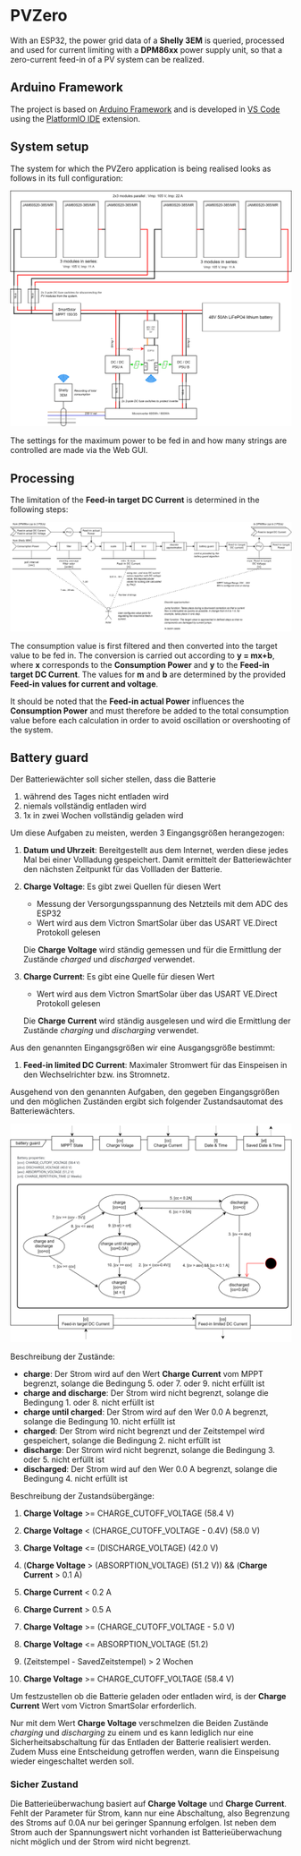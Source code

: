 # PVZero

With an ESP32, the power grid data of a **Shelly 3EM** is queried, processed and used for current limiting with a
**DPM86xx** power supply unit, so that a zero-current feed-in of a PV system can be realized.

## Arduino Framework

The project is based on [Arduino Framework](https://www.arduino.cc/reference/en) and is developed in
[VS Code](https://code.visualstudio.com/) using the [PlatformIO IDE](https://platformio.org/) extension.

## System setup

The system for which the PVZero application is being realised looks as follows in its full configuration:

![processing](./docs/images/system_setup.drawio.svg)

The settings for the maximum power to be fed in and how many strings are controlled are made via the Web GUI.

## Processing

The limitation of the **Feed-in target DC Current** is determined in the following steps:

![processing](./docs/images/processing.drawio.svg)

The consumption value is first filtered and then converted into the target value to be fed in.
The conversion is carried out according to **y = mx+b**, where **x** corresponds to the **Consumption Power** and **y**
to the **Feed-in target DC Current**. The values for **m** and **b** are determined by the provided
**Feed-in values for current and voltage**.

It should be noted that the **Feed-in actual Power** influences the **Consumption Power** and must therefore be added to
the total consumption value before each calculation in order to avoid oscillation or overshooting of the system.

## Battery guard

Der Batteriewächter soll sicher stellen, dass die Batterie

1. während des Tages nicht entladen wird
1. niemals vollständig entladen wird
1. 1x in zwei Wochen vollständig geladen wird

Um diese Aufgaben zu meisten, werden 3 Eingangsgrößen herangezogen:

1. **Datum und Uhrzeit**: Bereitgestellt aus dem Internet, werden diese jedes Mal bei einer Vollladung gespeichert.
   Damit ermittelt der Batteriewächter den nächsten Zeitpunkt für das Vollladen der Batterie.

1. **Charge Voltage**: Es gibt zwei Quellen für diesen Wert

   - Messung der Versorgungsspannung des Netzteils mit dem ADC des ESP32
   - Wert wird aus dem Victron SmartSolar über das USART VE.Direct Protokoll gelesen

   Die **Charge Voltage** wird ständig gemessen und für die Ermittlung der Zustände _charged_ und _discharged_
   verwendet.

1. **Charge Current**: Es gibt eine Quelle für diesen Wert

   - Wert wird aus dem Victron SmartSolar über das USART VE.Direct Protokoll gelesen

   Die **Charge Current** wird ständig ausgelesen und wird die Ermittlung der Zustände _charging_ und _discharging_
   verwendet.

Aus den genannten Eingangsgrößen wir eine Ausgangsgröße bestimmt:

1. **Feed-in limited DC Current**: Maximaler Stromwert für das Einspeisen in den Wechselrichter bzw. ins Stromnetz.

Ausgehend von den genannten Aufgaben, den gegeben Eingangsgrößen und den möglichen Zuständen ergibt sich folgender
Zustandsautomat des Batteriewächters.

![processing](./docs/images/battery_guard_sm.drawio.svg)

Beschreibung der Zustände:

- **charge**: Der Strom wird auf den Wert **Charge Current** vom MPPT begrenzt, solange die Bedingung 5. oder 7. oder 9. nicht erfüllt ist
- **charge and discharge**: Der Strom wird nicht begrenzt, solange die Bedingung 1. oder 8. nicht erfüllt ist
- **charge until charged**: Der Strom wird auf den Wer 0.0 A begrenzt, solange die Bedingung 10. nicht erfüllt ist
- **charged**: Der Strom wird nicht begrenzt und der Zeitstempel wird gespeichert, solange die Bedingung 2. nicht erfüllt ist
- **discharge**: Der Strom wird nicht begrenzt, solange die Bedingung 3. oder 5. nicht erfüllt ist
- **discharged**: Der Strom wird auf den Wer 0.0 A begrenzt, solange die Bedingung 4. nicht erfüllt ist

Beschreibung der Zustandsübergänge:

1. **Charge Voltage** >= CHARGE_CUTOFF_VOLTAGE (58.4 V)

2. **Charge Voltage** < (CHARGE_CUTOFF_VOLTAGE - 0.4V) (58.0 V)

3. **Charge Voltage** <= (DISCHARGE_VOLTAGE) (42.0 V)

4. (**Charge Voltage** > (ABSORPTION_VOLTAGE) (51.2 V)) && (**Charge Current** > 0.1 A)

5. **Charge Current** < 0.2 A

6. **Charge Current** > 0.5 A

7. **Charge Voltage** >= (CHARGE_CUTOFF_VOLTAGE - 5.0 V)

8. **Charge Voltage** <= ABSORPTION_VOLTAGE (51.2)

9. (Zeitstempel - SavedZeitstempel) > 2 Wochen

10. **Charge Voltage** >= CHARGE_CUTOFF_VOLTAGE (58.4 V)

Um festzustellen ob die Batterie geladen oder entladen wird, is der **Charge Current** Wert vom Victron SmartSolar
erforderlich.

Nur mit dem Wert **Charge Voltage** verschmelzen die Beiden Zustände _charging_ und _discharging_ zu einem und
es kann lediglich nur eine Sicherheitsabschaltung für das Entladen der Batterie realisiert werden. Zudem Muss eine
Entscheidung getroffen werden, wann die Einspeisung wieder eingeschaltet werden soll.

### Sicher Zustand

Die Batterieüberwachung basiert auf **Charge Voltage** und **Charge Current**. Fehlt der Parameter für Strom, kann
nur eine Abschaltung, also Begrenzung des Stroms auf 0.0A nur bei geringer Spannung erfolgen. Ist neben dem Strom auch
der Spannungswert nicht vorhanden ist Batterieüberwachung nicht möglich und der Strom wird nicht begrenzt.
